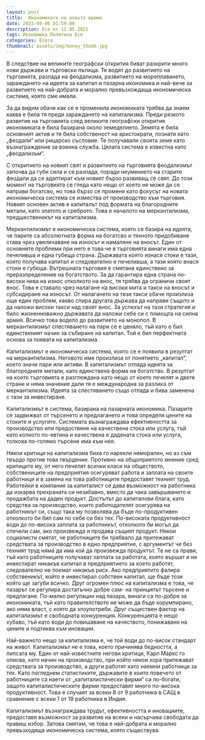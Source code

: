 ```yaml
---
layout: post
title:  Икономиката на новото време
date: 2023-08-06 01:59:00
description: Есе от 11.05.2021
tags: Икономика Политика Есе
categories: Есета
thumbnail: assets/img/money_thumb.jpg
---
```


В следствие на великите географски открития биват разкрити много нови държави и търговски пътища. Те водят до развитието на търговията, разпада на феодализма, развитието на мореплаването, зараждането на идеята за капитал и пазарна икономика и най-вече за развитието на най-добрата и морално превъзхождаща икономическа система, която сме имали.

За да видим обаче как се е променила икономиката трябва да знаем каква е била тя преди зараждането на капитализма. Преди рязкото развитие на търговията след великите географски открития икономиката е била базирана около земеделието. Земята е била основният актив и тя била собственост на аристократи, познати като „феодали“ или рицарско съсловие. Те получавали своята земя като възнаграждение за военна служба. Цялата система е известна като „феодализъм“. 

С откритието на новият свят и развитието на търговията феодализмът започва да губи сила и се разпада, поради неумението на старите феодали да се адаптират към новият бързо развиващ се свят. До този момент на търговията се гледа като нещо от което не може да се направи богатсво, но това бързо се променя като фокусът на новата икономическа система се измества от производство към търговия. Новият основен актив е капиталът под формата на благородните метали, като златото и среброто. Това е началото на меркантилизма, предшественикът на капитализма.

Меркантилизмът е икономическа система, която се базира на идеята, че парите са абсолютната форма на богатсво и тяхното придобиване става чрез увеличаване на износът и намаляне на вносът. Един от основните проблеми при него е това че в търговията винаги има една печеливша и една губеща страна. Държавата която изнася стоки е тази, която получава капитал и следователно е печеливша, а тази която внася стоки е губеща. Вътрешната търговия е смятана единствено за преразпределение на богатството. За да гарантира една страна по-високи нива на износ отколкото на внос, тя трябва да ограничи своят внос. Това е ставало чрез налагане на високи мита и такси на вносът и субсидиране на износът. От налагането на тези такси обаче произлиза още един проблем, какво спира другата държава да направи същото и да наложи високи такси над своят внос. За успехът на тази стратегия и било жизненноважно държавата да наложи себе си с помощта на силна армия. Всичко това водело до развитието на монопол. В меркантилизмът спестяването на пари се е ценяло, тъй като е бил единственият начин за събиране на капитал. Той е бил перфектната основа за появата на капитализма.

Капитализмът е икономическа система, която се е появила в резултат на меркантилизма. Неговото име произлиза от понятието „капитал“, което значи пари или активи. В капитализмът отпада идеята за благородните метали, като единствена форма на богатство. В резултат на което търговията е разглеждана като нещо от което печелят и двете страни и няма значение дали тя е международна за разлика от меркантилизма. Идеята за спестяването също отпада и бива заменена с тази за инвестиране. 

Капитализмът е система, базирана на пазарната икономика. Пазарите се задвижват от търсенето и предлагането и това определя цените на стоките и услугите. Системата възнаграждава ефективността за производство или предоствяне на качествена стока или услуга, тъй като колкото по-евтина и качествена е дадената стока или услуга, толкова по-голямо търсене има към нея. 

Някои критици на капитализма биха го нарекли неморален, но аз съм твърдо против това твърдение. Противно на общоприетото мнение сред критиците му, от него печелят всички класи на обществото, собствениците на предприятия осигуряват работа и заплата на своите работници и в замяна на това работниците предоставят техният труд. Работейки в компания за капиталист се дава възможност на работника да изкарва прехраната си незабавно, вместо да чака завършването и продажбата на даден продукт. Достъпът до капиталови блага, като средства за производство, които работодателят осигурява на работникът си, също така му позволява да бъде по-продуктивен отколкото би бил сам по себе си без тях. По-високата продуктивност води до по-висока заплата за работникът, отколкото би могъл да спечели сам, ако произвежда и продава същият продукт. Някои социалисти смятат, че работниците би трябвало да притежават средствата за производство в едно предприятие, с аргументът че без техният труд няма да има кой да произвежда продуктът. Те не са прави, тъй като работниците получават заплата за работата, която вършат и не инвестират никакъв капитал в предприятието за което работят, следователно не поемат никакъв риск. Ако предприятито фалира собственикът, който е инвестирал собствен капитал, ще бъде този който ще загуби всичко. Друг огромен плюс на капитализма е това, че пазарът се регулира достатъчно добре сам- на принципът търсене и предлагане. По-малко регулации над пазара, винаги са по-добре за икономиката, тъй като правителството не може да бъде корумпирано, ако няма власт, с която да злоупотреби. Друг съществен фактор на капитализмът е свободната конкуренция. Конкуренцията е нещо хубаво, тъй като води до повишаване на качеството, понижаване на цените и подтиква към иновации. 

Най-важното нещо за капитализма е, че той води до по-висок стандарт на живот. Капитализмът не е това, което причинява бедността, а липсата му. Един от най-известните негови критици, Карл Маркс го описва, като начин на производство, при който някои хора притежават средствата за производство, а други работят като наемни работници за тях. Като погледнем статистиките, държавите в които повечето от работниците са наети от „капиталистически фирми“ са по-богати, защото капиталистическите фирми предоставят много по-висока продуктивност. Това е случаят за всеки 8 от 9 работника в САЩ в сравнение с всеки 1 от 19 работника в Индия. 

Капитализмът възнаграждава трудът, ефективността и иновациите, предоставя възможност за развитие на всеки и насърчава свободата да правиш избор. Затова смятам, че това е най-добрата и морално превъзходяща икономическа система, която съществува.
